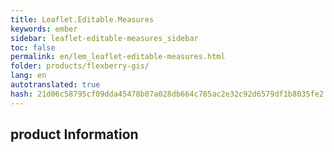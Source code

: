```yaml
--- 
title: Leaflet.Editable.Measures 
keywords: ember 
sidebar: leaflet-editable-measures_sidebar 
toc: false 
permalink: en/lem_leaflet-editable-measures.html 
folder: products/flexberry-gis/ 
lang: en 
autotranslated: true 
hash: 21d06c58795cf09dda45478b07a028db664c785ac2e32c92d6579df1b8035fe2 
--- 
```


## product Information 



